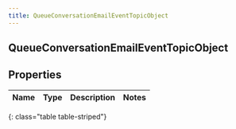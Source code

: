 ```yaml
---
title: QueueConversationEmailEventTopicObject
---
```

## QueueConversationEmailEventTopicObject

## Properties

|Name | Type | Description | Notes|
|------------ | ------------- | ------------- | -------------|
{: class="table table-striped"}


